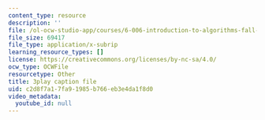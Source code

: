 ```yaml
---
content_type: resource
description: ''
file: /ol-ocw-studio-app/courses/6-006-introduction-to-algorithms-fall-2011/c2d8f7a17fa91985b766eb3e4da1f8d0_BRO7mVIFt08.srt
file_size: 69417
file_type: application/x-subrip
learning_resource_types: []
license: https://creativecommons.org/licenses/by-nc-sa/4.0/
ocw_type: OCWFile
resourcetype: Other
title: 3play caption file
uid: c2d8f7a1-7fa9-1985-b766-eb3e4da1f8d0
video_metadata:
  youtube_id: null
---
```

